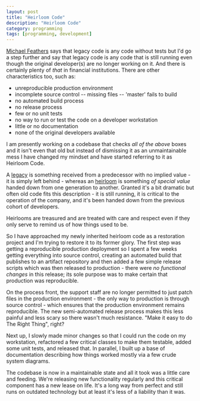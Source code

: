 ```yaml
---
layout: post
title: "Heirloom Code"
description: "Heirloom Code"
category: programming
tags: [programming, development]
---
```


[Michael Feathers](https://www.amazon.ca/Working-Effectively-Legacy-Michael-Feathers/dp/0131177052) says that legacy code is any code without tests but I'd go a step further and say that legacy code is any code that is still running even though the original developer(s) are no longer working on it.  And there is certainly plenty of _that_ in financial institutions.  There are other characteristics too, such as:

- unreproducible production environment
- incomplete source control
-- missing files
-- 'master' fails to build
- no automated build process
- no release process
- few or no unit tests
- no way to run or test the code on a developer workstation
- little or no documentation
- none of the original developers available

I am presently working on a codebase that checks _all of the above_ boxes and it isn't even that old but instead of dismissing it as an unmaintainable mess I have changed my mindset and have started referring to it as Heirloom Code.  

A [legacy](https://www.merriam-webster.com/dictionary/legacy) is something received from a predecessor with no implied value - it is simply left behind - whereas an [heirloom](https://www.merriam-webster.com/dictionary/heirloom) is something _of special value_ handed down from one generation to another.  Granted it's a bit dramatic but often old code fits this description - it is still running, it is critical to the operation of the company, and it's been handed down from the previous cohort of developers.

Heirlooms are treasured and are treated with care and respect even if they only serve to remind us of how things used to be.

So I have approached my newly inherited heirloom code as a restoration project and I'm trying to restore it to its former glory.  The first step was getting a reproducible production deployment so I spent a few weeks getting everything into source control, creating an automated build that publishes to an artifact repository and then added a few simple release scripts which was then released to production - there were _no functional changes_ in this release; its sole purpose was to make certain that production was reproducible.

On the process front, the support staff are no longer permitted to just patch files in the production environment - the only way to production is through source control - which ensures that the production environment remains reproducible.  The new semi-automated release process makes this less painful and less scary so there wasn't much resistance.  "Make it easy to do The Right Thing", right? 

Next up, I slowly made minor changes so that I could run the code on my workstation, refactored a few critical classes to make them testable, added some unit tests, and released that.  In parallel, I built up a base of documentation describing how things worked mostly via a few crude system diagrams.

The codebase is now in a maintainable state and all it took was a little care and feeding.  We're releasing new functionality regularly and this critical component has a new lease on life.  It's a long way from perfect and still runs on outdated technology but at least it's less of a liability than it was.